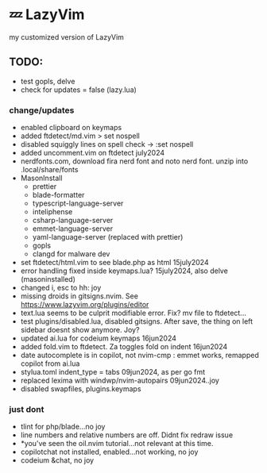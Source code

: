 # 💤 LazyVim

my customized version of LazyVim

## TODO:

- test gopls, delve
- check for updates = false (lazy.lua)

### change/updates

- enabled clipboard on keymaps
- added ftdetect/md.vim > set nospell
- disabled squiggly lines on spell check -> :set nospell
- added uncomment.vim on ftdetect july2024
- nerdfonts.com, download fira nerd font and noto nerd font. unzip into .local/share/fonts
- MasonInstall
    - prettier
    - blade-formatter
    - typescript-language-server
    - inteliphense
    - csharp-language-server
    - emmet-language-server 
    - yaml-language-server (replaced with prettier)
    - gopls
    - clangd for malware dev
- set ftdetect/html.vim to see blade.php as html 15july2024
- error handling fixed inside keymaps.lua? 15july2024, also delve (masoninstalled)
- changed i, esc to hh: joy
- missing droids in gitsigns.nvim. See https://www.lazyvim.org/plugins/editor
- text.lua seems to be culprit modifiable error. Fix? mv file to ftdetect...
- test plugins/disabled.lua, disabled gitsigns. After save, the thing on left sidebar doesnt show anymore. Joy?
- updated ai.lua for codeium keymaps 16jun2024
- added fold.vim to ftdetect. Za toggles fold on indent 16jun2024
- date autocomplete is in copilot, not nvim-cmp
    : emmet works, remapped copilot from ai.lua
- stylua.toml indent_type = tabs 09jun2024, as per go fmt
- replaced lexima with windwp/nvim-autopairs 09jun2024..joy
- disabled swapfiles, plugins.keymaps

### just dont

- tlint for php/blade...no joy
- line numbers and relative numbers are off. Didnt fix redraw issue
- *you've seen the oil.nvim tutorial...not relevant at this time.
- copilotchat not installed, enabled...not working, no joy
- codeium &chat, no joy
